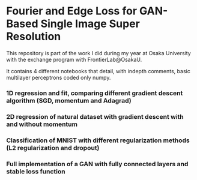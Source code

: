 # Fourier and Edge Loss for GAN-Based Single Image Super Resolution

This repository is part of the work I did during my year at Osaka University
with the exchange program with FrontierLab@OsakaU.

It contains 4 different notebooks that detail, with indepth comments, basic multilayer perceptrons coded only numpy.

### 1D regression and fit, comparing different gradient descent algorithm (SGD, momentum and Adagrad)

### 2D regression of natural dataset with gradient descent with and without momentum

### Classification of MNIST with different regularization methods (L2 regularization and dropout)

### Full implementation of a GAN with fully connected layers and stable loss function